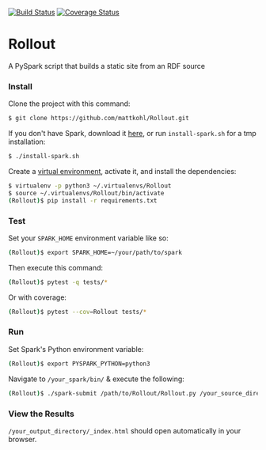 [![Build Status](https://travis-ci.org/mattkohl/Rollout.svg?branch=master)](https://travis-ci.org/mattkohl/Rollout) 
[![Coverage Status](https://coveralls.io/repos/github/mattkohl/Rollout/badge.svg?branch=master)](https://coveralls.io/github/mattkohl/Rollout?branch=master)

# Rollout

A PySpark script that builds a static site from an RDF source

### Install

Clone the project with this command:

```bash
$ git clone https://github.com/mattkohl/Rollout.git
```
    
If you don't have Spark, download it [here](http://spark.apache.org/downloads.html), or run `install-spark.sh` for a tmp installation:

```bash
$ ./install-spark.sh
```

Create a [virtual environment](https://pypi.python.org/pypi/virtualenv), activate it, and install the dependencies:

```bash
$ virtualenv -p python3 ~/.virtualenvs/Rollout
$ source ~/.virtualenvs/Rollout/bin/activate
(Rollout)$ pip install -r requirements.txt
```

### Test
Set your `SPARK_HOME` environment variable like so:
```bash
(Rollout)$ export SPARK_HOME=~/your/path/to/spark
```
Then execute this command:
```bash
(Rollout)$ pytest -q tests/* 
```

Or with coverage:

```bash
(Rollout)$ pytest --cov=Rollout tests/*
```

### Run 

Set Spark's Python environment variable:

```bash
(Rollout)$ export PYSPARK_PYTHON=python3
```

Navigate to `/your_spark/bin/` & execute the following:

```bash
(Rollout)$ ./spark-submit /path/to/Rollout/Rollout.py /your_source_directory/input.nq /your_output_directory/
```

### View the Results

`/your_output_directory/_index.html` should open automatically in your browser.
